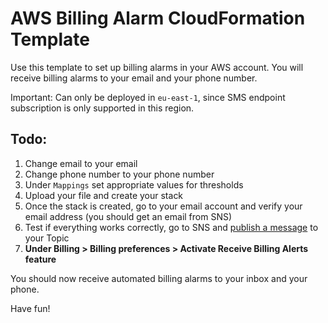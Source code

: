 # AWS Billing Alarm CloudFormation Template

Use this template to set up billing alarms in your AWS account. You will receive billing alarms to your email and your phone number. 

Important: Can only be deployed in `eu-east-1`, since SMS endpoint subscription is only supported in this region.

## Todo:
1. Change email to your email
2. Change phone number to your phone number 
3. Under `Mappings` set appropriate values for thresholds
4. Upload your file and create your stack
4. Once the stack is created, go to your email account and verify your email address (you should get an email from SNS)
5. Test if everything works correctly, go to SNS and [publish a message](https://console.aws.amazon.com/sns/v2/home?region=us-east-1#/publish) to your Topic
6. **Under Billing > Billing preferences > Activate Receive Billing Alerts feature**

You should now receive automated billing alarms to your inbox and your phone.

Have fun!

